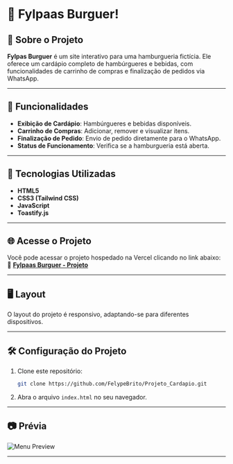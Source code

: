 
# 🍔 Fylpaas Burguer!

## 📖 Sobre o Projeto
**Fylpas Burguer** é um site interativo para uma hamburgueria fictícia. Ele oferece um cardápio completo de hambúrgueres e bebidas, com funcionalidades de carrinho de compras e finalização de pedidos via WhatsApp.

---

## 🌟 Funcionalidades
- **Exibição de Cardápio**: Hambúrgueres e bebidas disponíveis.
- **Carrinho de Compras**: Adicionar, remover e visualizar itens.
- **Finalização de Pedido**: Envio de pedido diretamente para o WhatsApp.
- **Status de Funcionamento**: Verifica se a hamburgueria está aberta.

---

## 🚀 Tecnologias Utilizadas
- **HTML5**
- **CSS3 (Tailwind CSS)** 
- **JavaScript**
- **Toastify.js**

---

## 🌐 Acesse o Projeto
Você pode acessar o projeto hospedado na Vercel clicando no link abaixo:
🔗 **[Fylpaas Burguer - Projeto](https://projeto-cardapio-rose.vercel.app/)**

---

## 🖥️ Layout
O layout do projeto é responsivo, adaptando-se para diferentes dispositivos.

---

## 🛠️ Configuração do Projeto
1. Clone este repositório:  
   ```bash
   git clone https://github.com/FelypeBrito/Projeto_Cardapio.git
   ```
2. Abra o arquivo `index.html` no seu navegador.

---

## 📷 Prévia
![Menu Preview](https://github.com/user-attachments/assets/fd1071a9-c642-40f4-a897-5214996269dd)

---
